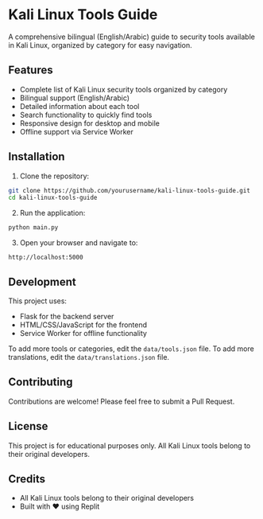 
# Kali Linux Tools Guide

A comprehensive bilingual (English/Arabic) guide to security tools available in Kali Linux, organized by category for easy navigation.

## Features

- Complete list of Kali Linux security tools organized by category
- Bilingual support (English/Arabic)
- Detailed information about each tool
- Search functionality to quickly find tools
- Responsive design for desktop and mobile
- Offline support via Service Worker

## Installation

1. Clone the repository:
```bash
git clone https://github.com/yourusername/kali-linux-tools-guide.git
cd kali-linux-tools-guide
```

2. Run the application:
```bash
python main.py
```

3. Open your browser and navigate to:
```
http://localhost:5000
```

## Development

This project uses:
- Flask for the backend server
- HTML/CSS/JavaScript for the frontend
- Service Worker for offline functionality

To add more tools or categories, edit the `data/tools.json` file.
To add more translations, edit the `data/translations.json` file.

## Contributing

Contributions are welcome! Please feel free to submit a Pull Request.

## License

This project is for educational purposes only. All Kali Linux tools belong to their original developers.

## Credits

- All Kali Linux tools belong to their original developers
- Built with ❤️ using Replit
